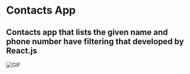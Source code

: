 # Contacts App
Contacts app that lists the given name and phone number have filtering that developed by React.js
---
![GIF](/React%20Contacts%20App/contacts-app/gif/contact-app.gif) 
